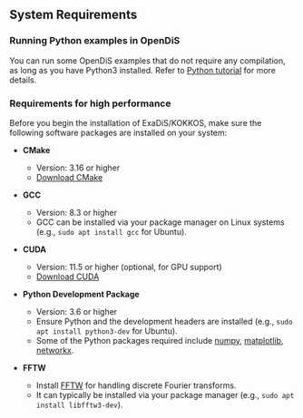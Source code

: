 ## System Requirements

### Running Python examples in OpenDiS

You can run some OpenDiS examples that do not require any compilation, as long as you have Python3 installed. Refer to [Python tutorial](../tutorials/frank_read_src/frank_read_src_by_python.md) for more details.

### Requirements for high performance
 
Before you begin the installation of ExaDiS/KOKKOS, make sure the following software packages are installed on your system:

- **CMake**
  - Version: 3.16 or higher
  - [Download CMake](https://cmake.org/download/)

- **GCC**
  - Version: 8.3 or higher
  - GCC can be installed via your package manager on Linux systems (e.g., `sudo apt install gcc` for Ubuntu).

- **CUDA**
  - Version: 11.5 or higher (optional, for GPU support)
  - [Download CUDA](https://developer.nvidia.com/cuda-downloads)

- **Python Development Package**
  - Version: 3.6 or higher
  - Ensure Python and the development headers are installed (e.g., `sudo apt install python3-dev` for Ubuntu).
  - Some of the Python packages required include [numpy](https://numpy.org/), [matplotlib](https://matplotlib.org/), [networkx](https://networkx.org/).

- **FFTW**
  - Install [FFTW](https://www.fftw.org/) for handling discrete Fourier transforms.
  - It can typically be installed via your package manager (e.g., `sudo apt install libfftw3-dev`).
